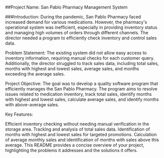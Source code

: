 ##Project Name: San Pablo Pharmacy Management System

###Introduction:
During the pandemic, San Pablo Pharmacy faced increased demand for various medications. However, the pharmacy's operational system was inefficient, especially in providing inventory status and managing high volumes of orders through different channels. The director needed a program to efficiently check inventory and control sales data.

Problem Statement:
The existing system did not allow easy access to inventory information, requiring manual checks for each customer query. Additionally, the director struggled to track sales data, including total sales, months with highest and lowest sales, average sales, and months exceeding the average sales.

Project Objective:
The goal was to develop a quality software program that efficiently manages the San Pablo Pharmacy. The program aims to resolve issues related to medication inventory, track total sales, identify months with highest and lowest sales, calculate average sales, and identify months with above-average sales.

Key Features:

Efficient inventory checking without needing manual verification in the storage area.
Tracking and analysis of total sales data.
Identification of months with highest and lowest sales for targeted promotions.
Calculation of average monthly sales and identification of months with sales above this average.
This README provides a concise overview of your project, highlighting the problems it addresses and the solutions it offers.
